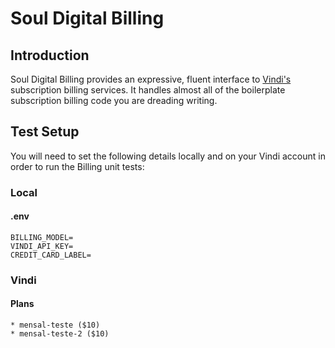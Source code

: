 # Soul Digital Billing

## Introduction

Soul Digital Billing provides an expressive, fluent interface to [Vindi's](https://vindi.com.br) subscription billing services. It handles almost all of the boilerplate subscription billing code you are dreading writing.
## Test Setup

You will need to set the following details locally and on your Vindi account in order to run the Billing unit tests:

### Local

#### .env

    BILLING_MODEL=
    VINDI_API_KEY=
    CREDIT_CARD_LABEL=

### Vindi

#### Plans

    * mensal-teste ($10)
    * mensal-teste-2 ($10)